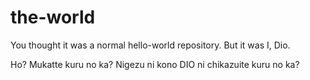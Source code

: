 # the-world
You thought it was a normal hello-world repository. But it was I, Dio.

Ho?
Mukatte kuru no ka?
Nigezu ni kono DIO ni chikazuite kuru no ka?
